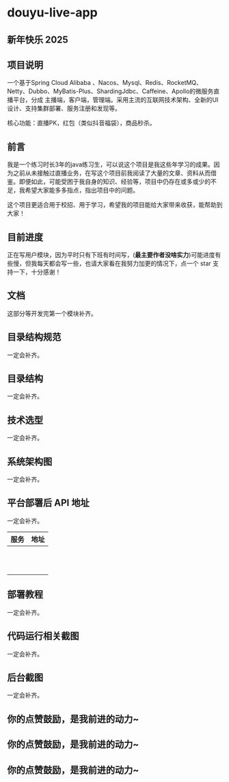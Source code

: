 # douyu-live-app
## 新年快乐 2025 
## 项目说明

一个基于Spring Cloud Alibaba 、Nacos、Mysql、Redis、RocketMQ、Netty、Dubbo、MyBatis-Plus、ShardingJdbc、Caffeine、Apollo的微服务直播平台，分成 主播端，客户端，管理端。采用主流的互联网技术架构、全新的UI设计、支持集群部署、服务注册和发现等。

核心功能：直播PK，红包（类似抖音福袋），商品秒杀。

## 前言

我是一个练习时长3年的java练习生，可以说这个项目是我这些年学习的成果。因为之前从未接触过直播业务，在写这个项目前我阅读了大量的文章、资料从而借鉴。即便如此，可能受困于我自身的知识、经验等，项目中仍存在或多或少的不足，我希望大家能多多指点，指出项目中的问题。

这个项目更适合用于校招、用于学习，希望我的项目能给大家带来收获，能帮助到大家！

## 目前进度

正在写用户模块，因为平时只有下班有时间写，(**最主要作者没啥实力**)可能进度有些慢，但我每天都会写一些，也请大家看在我努力加更的情况下，点一个 star 支持一下，十分感谢！

## 文档

这部分等开发完第一个模块补齐。

## 目录结构规范

一定会补齐。

## 目录结构

一定会补齐。

## 技术选型

一定会补齐。

## 系统架构图

一定会补齐。

## 平台部署后 API 地址

一定会补齐。

| 服务 | 地址 |
| ---- | ---- |
|      |      |
|      |      |
|      |      |
|      |      |
|      |      |
|      |      |
|      |      |
|      |      |
|      |      |
|      |      |
|      |      |



## 部署教程

一定会补齐。

## 代码运行相关截图

一定会补齐。

## 后台截图

一定会补齐。

## 你的点赞鼓励，是我前进的动力~

## 你的点赞鼓励，是我前进的动力~

## 你的点赞鼓励，是我前进的动力~

## 


